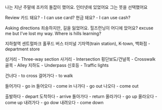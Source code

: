 나는 지난 주말에 조카의 돌잡이 했어요. 인터넷에 있었어요
그는 붓을 선택했어요

Review
카드 돼요? - I can use card?
현금 돼요? - I can use cash?

Asking directions
죄송하지만, 길을 잃었어요. 힐즈런닝이 어디에 았어요?
excuse me but I've lost my way. Where is hills learning?

지하철역
센트럴파크
홀푸드
버스 터미널
기차역(train station),
K-town,
백화점 - department store

삼거리 - Three-way section
사거리 - Intersection
횡단보도/건널목 - Crosswalk
골목 - Alley
지하도 - Underpass
신호등 - Traffic lights

건너다 - to cross
걸어가다 - to walk

들어가다 - go in
들어오다 - come in
나가다 - go out
나오다 - come out

출발하다 - depart
도착하다 - arrive
돌아가다 - return
올라가다 - go up
올라오다 - come up
내려가다 - go dow
내려오다 - come down
